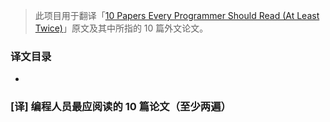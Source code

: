 > 此项目用于翻译「[10 Papers Every Programmer Should Read (At Least Twice)][1]」原文及其中所指的 10 篇外文论文。

### 译文目录

- 

### [译] 编程人员最应阅读的 10 篇论文（至少两遍）



  [1]: https://web.archive.org/web/20121106102625/http://blog.objectmentor.com/articles/2009/02/26/10-papers-every-programmer-should-read-at-least-twice